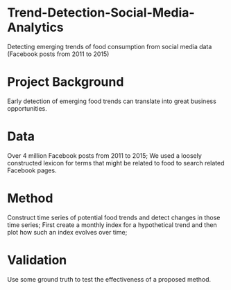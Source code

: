 # Trend-Detection-Social-Media-Analytics
Detecting emerging trends of food consumption from social media data (Facebook posts from 2011 to 2015)

# Project Background
Early detection of emerging food trends can translate into great business opportunities.

# Data
Over 4 million Facebook posts from 2011 to 2015;
We used a loosely constructed lexicon for terms that might be related to food to search related Facebook pages.

# Method
Construct time series of potential food trends and detect changes in those time series;
First create a monthly index for a hypothetical trend and then plot how such an index evolves over time;

# Validation
Use some ground truth to test the effectiveness of a proposed method.

